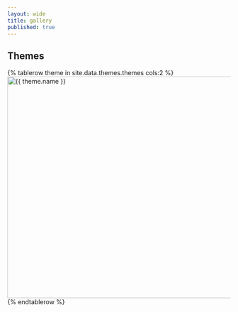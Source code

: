 ```yaml
---
layout: wide
title: gallery
published: true
---
```

## Themes

<table cellspacing="30">
{% tablerow theme in site.data.themes.themes cols:2 %}
    <a href="themes/{{ theme.name }}"><img src="themes/{{ theme.name }}/sequence-ex.svg" width="550" height="500" title="{{ theme.name }}" alt="{{ theme.name }}"></a>
{% endtablerow %}
  </table>
